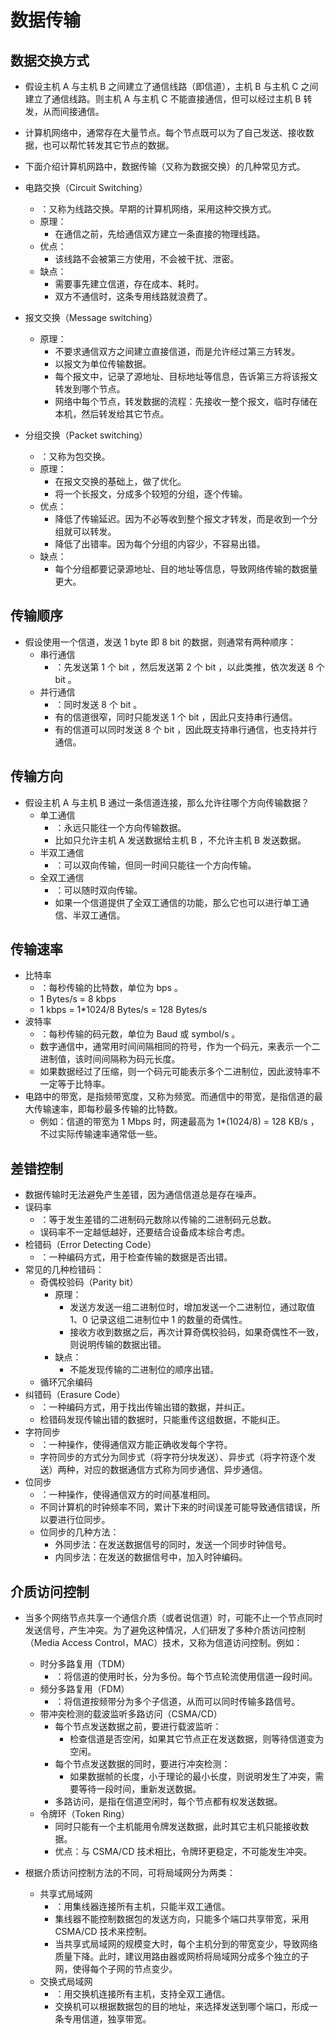 # 数据传输

## 数据交换方式

- 假设主机 A 与主机 B 之间建立了通信线路（即信道），主机 B 与主机 C 之间建立了通信线路。则主机 A 与主机 C 不能直接通信，但可以经过主机 B 转发，从而间接通信。
- 计算机网络中，通常存在大量节点。每个节点既可以为了自己发送、接收数据，也可以帮忙转发其它节点的数据。
- 下面介绍计算机网路中，数据传输（又称为数据交换）的几种常见方式。

- 电路交换（Circuit Switching）
  - ：又称为线路交换。早期的计算机网络，采用这种交换方式。
  - 原理：
    - 在通信之前，先给通信双方建立一条直接的物理线路。
  - 优点：
    - 该线路不会被第三方使用，不会被干扰、泄密。
  - 缺点：
    - 需要事先建立信道，存在成本、耗时。
    - 双方不通信时，这条专用线路就浪费了。

- 报文交换（Message switching）
  - 原理：
    - 不要求通信双方之间建立直接信道，而是允许经过第三方转发。
    - 以报文为单位传输数据。
    - 每个报文中，记录了源地址、目标地址等信息，告诉第三方将该报文转发到哪个节点。
    - 网络中每个节点，转发数据的流程：先接收一整个报文，临时存储在本机，然后转发给其它节点。

- 分组交换（Packet switching）
  - ：又称为包交换。
  - 原理：
    - 在报文交换的基础上，做了优化。
    - 将一个长报文，分成多个较短的分组，逐个传输。
  - 优点：
    - 降低了传输延迟。因为不必等收到整个报文才转发，而是收到一个分组就可以转发。
    - 降低了出错率。因为每个分组的内容少，不容易出错。
  - 缺点：
    - 每个分组都要记录源地址、目的地址等信息，导致网络传输的数据量更大。

## 传输顺序

- 假设使用一个信道，发送 1 byte 即 8 bit 的数据，则通常有两种顺序：
  - 串行通信
    - ：先发送第 1 个 bit ，然后发送第 2 个 bit ，以此类推，依次发送 8 个 bit 。
  - 并行通信
    - ：同时发送 8 个 bit 。
    - 有的信道很窄，同时只能发送 1 个 bit ，因此只支持串行通信。
    - 有的信道可以同时发送 8 个 bit ，因此既支持串行通信，也支持并行通信。

## 传输方向

- 假设主机 A 与主机 B 通过一条信道连接，那么允许往哪个方向传输数据？
  - 单工通信
    - ：永远只能往一个方向传输数据。
    - 比如只允许主机 A 发送数据给主机 B ，不允许主机 B 发送数据。
  - 半双工通信
    - ：可以双向传输，但同一时间只能往一个方向传输。
  - 全双工通信
    - ：可以随时双向传输。
    - 如果一个信道提供了全双工通信的功能，那么它也可以进行单工通信、半双工通信。

## 传输速率

- 比特率
  - ：每秒传输的比特数，单位为 bps 。
  - 1 Bytes/s = 8 kbps
  - 1 kbps = 1*1024/8 Bytes/s = 128 Bytes/s
- 波特率
  - ：每秒传输的码元数，单位为 Baud 或 symbol/s 。
  - 数字通信中，通常用时间间隔相同的符号，作为一个码元，来表示一个二进制值，该时间间隔称为码元长度。
  - 如果数据经过了压缩，则一个码元可能表示多个二进制位，因此波特率不一定等于比特率。
- 电路中的带宽，是指频带宽度，又称为频宽。而通信中的带宽，是指信道的最大传输速率，即每秒最多传输的比特数。
  - 例如：信道的带宽为 1 Mbps 时，网速最高为 1*(1024/8) = 128 KB/s ，不过实际传输速率通常低一些。

## 差错控制

- 数据传输时无法避免产生差错，因为通信信道总是存在噪声。
- 误码率
  - ：等于发生差错的二进制码元数除以传输的二进制码元总数。
  - 误码率不一定越低越好，还要结合设备成本综合考虑。
- 检错码（Error Detecting Code）
  - ：一种编码方式，用于检查传输的数据是否出错。
- 常见的几种检错码：
  - 奇偶校验码（Parity bit）
    - 原理：
      - 发送方发送一组二进制位时，增加发送一个二进制位，通过取值 1、0 记录这组二进制位中 1 的数量的奇偶性。
      - 接收方收到数据之后，再次计算奇偶校验码，如果奇偶性不一致，则说明传输的数据出错。
    - 缺点：
      - 不能发现传输的二进制位的顺序出错。
  - 循环冗余编码
- 纠错码（Erasure Code）
  - ：一种编码方式，用于找出传输出错的数据，并纠正。
  - 检错码发现传输出错的数据时，只能重传这组数据，不能纠正。
- 字符同步
  - ：一种操作，使得通信双方能正确收发每个字符。
  - 字符同步的方式分为同步式（将字符分块发送）、异步式（将字符逐个发送）两种，对应的数据通信方式称为同步通信、异步通信。
- 位同步
  - ：一种操作，使得通信双方的时间基准相同。
  - 不同计算机的时钟频率不同，累计下来的时间误差可能导致通信错误，所以要进行位同步。
  - 位同步的几种方法：
    - 外同步法：在发送数据信号的同时，发送一个同步时钟信号。
    - 内同步法：在发送的数据信号中，加入时钟编码。

## 介质访问控制

- 当多个网络节点共享一个通信介质（或者说信道）时，可能不止一个节点同时发送信号，产生冲突。为了避免这种情况，人们研发了多种介质访问控制（Media Access Control，MAC）技术，又称为信道访问控制。例如：
  - 时分多路复用（TDM）
    - ：将信道的使用时长，分为多份。每个节点轮流使用信道一段时间。
  - 频分多路复用（FDM）
    - ：将信道按频带分为多个子信道，从而可以同时传输多路信号。
  - 带冲突检测的载波监听多路访问（CSMA/CD）
    - 每个节点发送数据之前，要进行载波监听：
      - 检查信道是否空闲，如果其它节点正在发送数据，则等待信道变为空闲。
    - 每个节点发送数据的同时，要进行冲突检测：
      - 如果数据帧的长度，小于理论的最小长度，则说明发生了冲突，需要等待一段时间，重新发送数据。
    - 多路访问，是指在信道空闲时，每个节点都有权发送数据。
  - 令牌环（Token Ring）
    - 同时只能有一个主机能用令牌发送数据，此时其它主机只能接收数据。
    - 优点：与 CSMA/CD 技术相比，令牌环更稳定，不可能发生冲突。

- 根据介质访问控制方法的不同，可将局域网分为两类：
  - 共享式局域网
    - ：用集线器连接所有主机，只能半双工通信。
    - 集线器不能控制数据包的发送方向，只能多个端口共享带宽，采用 CSMA/CD 技术来控制。
    - 当共享式局域网的规模变大时，每个主机分到的带宽变少，导致网络质量下降。此时，建议用路由器或网桥将局域网分成多个独立的子网，使得每个子网的节点变少。
  - 交换式局域网
    - ：用交换机连接所有主机，支持全双工通信。
    - 交换机可以根据数据包的目的地址，来选择发送到哪个端口，形成一条专用信道，独享带宽。
